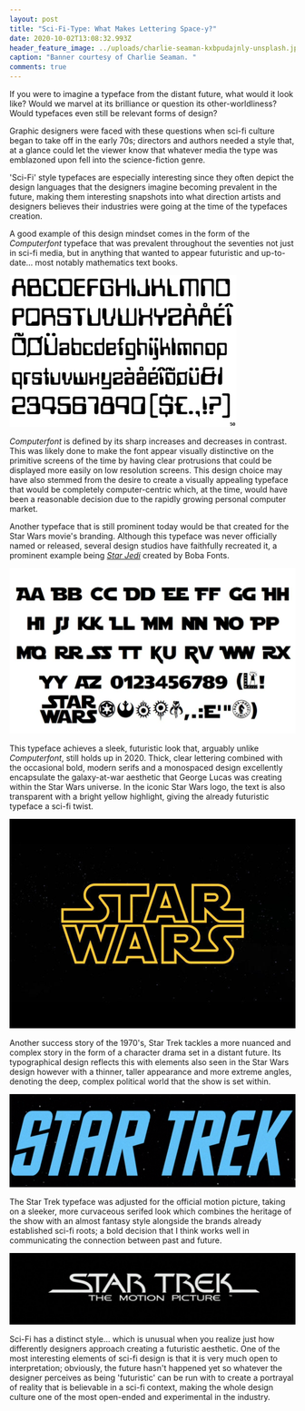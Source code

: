 ```yaml
---
layout: post
title: "Sci-Fi-Type: What Makes Lettering Space-y?"
date: 2020-10-02T13:08:32.993Z
header_feature_image: ../uploads/charlie-seaman-kxbpudajnly-unsplash.jpg
caption: "Banner courtesy of Charlie Seaman. "
comments: true
---
```

If you were to imagine a typeface from the distant future, what would it look like? Would we marvel at its brilliance or question its other-worldliness? Would typefaces even still be relevant forms of design? 

Graphic designers were faced with these questions when sci-fi culture began to take off in the early 70s; directors and authors needed a style that, at a glance could let the viewer know that whatever media the type was emblazoned upon fell into the science-fiction genre. 

'Sci-Fi' style typefaces are especially interesting since they often depict the design languages that the designers imagine becoming prevalent in the future, making them interesting snapshots into what direction artists and designers believes their industries were going at the time of the typefaces creation.

A good example of this design mindset comes in the form of the *Computerfont* typeface that was prevalent throughout the seventies not just in sci-fi media, but in anything that wanted to appear futuristic and up-to-date... most notably mathematics text books. 

![An example of one of the various iterations of Computerfont. ](../uploads/computerfont.png "An example of one of the various iterations of Computerfont. ")

*Computerfont* is defined by its sharp increases and decreases in contrast. This was likely done to make the font appear visually distinctive on the primitive screens of the time by having clear protrusions that could be displayed more easily on low resolution screens. This design choice may have also stemmed from the desire to create a visually appealing typeface that would be completely computer-centric which, at the time, would have been a reasonable decision due to the rapidly growing personal computer market. 

Another typeface that is still prominent today would be that created for the Star Wars movie's branding. Although this typeface was never officially named or released, several design studios have faithfully recreated it, a prominent example being *[Star Jedi](https://www.fontspace.com/star-jedi-font-f9641)* created by Boba Fonts. 

![Star Jedi typeface created by Boba Fonts. ](../uploads/starjedi.jpg "Star Jedi typeface created by Boba Fonts. ")

This typeface achieves a sleek, futuristic look that, arguably unlike *Computerfont*, still holds up in 2020. Thick, clear lettering combined with the occasional bold, modern serifs and a monospaced design excellently encapsulate the galaxy-at-war aesthetic that George Lucas was creating within the Star Wars universe. In the iconic Star Wars logo, the text is also transparent with a bright yellow highlight, giving the already futuristic typeface a sci-fi twist. 

![The original Star Wars Logo created by Suzy Rice in 1977. ](../uploads/star_wars_logo_suzy_rice_3-1-1.png "The original Star Wars Logo created by Suzy Rice in 1977. ")

Another success story of the 1970's, Star Trek tackles a more nuanced and complex story in the form of a character drama set in a distant future. Its typographical design reflects this with elements also seen in the Star Wars design however with a thinner, taller appearance and more extreme angles, denoting the deep, complex political world that the show is set within. 

![The original Star Trek typographic logo.](../uploads/startrek.png "The original Star Trek typographic logo.")

The Star Trek typeface was adjusted for the official motion picture, taking on a sleeker, more curvaceous serifed look which combines the heritage of the show with an almost fantasy style alongside the brands already established sci-fi roots; a bold decision that I think works well in communicating the connection between past and future. 

![The newer typeface employed by the Star Trek motion picture. ](../uploads/st2.jpg "The newer typeface employed by the Star Trek motion picture. ")

Sci-Fi has a distinct style... which is unusual when you realize just how differently designers approach creating a futuristic aesthetic. One of the most interesting elements of sci-fi design is that it is very much open to interpretation; obviously, the future hasn't happened yet so whatever the designer perceives as being 'futuristic' can be run with to create a portrayal of reality that is believable in a sci-fi context, making the whole design culture one of the most open-ended and experimental in the industry.
